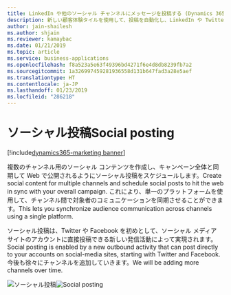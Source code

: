 ```yaml
---
title: LinkedIn や他のソーシャル チャンネルにメッセージを投稿する (Dynamics 365 for Marketing)
description: 新しい顧客体験タイルを使用して、投稿を自動化し、LinkedIn や Twitter などのソーシャル メディア サイト上の連絡先と Dynamics 365 for Marketing を結び付けます
author: jain-shailesh
ms.author: shjain
ms.reviewer: kamaybac
ms.date: 01/21/2019
ms.topic: article
ms.service: business-applications
ms.openlocfilehash: f8a523a5e63f49396bd4271f6e4d8db8239fb7a2
ms.sourcegitcommit: 1a326997459281936558d131b647fad3a28e5aef
ms.translationtype: HT
ms.contentlocale: ja-JP
ms.lasthandoff: 01/23/2019
ms.locfileid: "286218"
---
```

# <a name="social-posting"></a><span data-ttu-id="c2f3a-103">ソーシャル投稿</span><span class="sxs-lookup"><span data-stu-id="c2f3a-103">Social posting</span></span>
[!include[dynamics365-marketing banner](../includes/dynamics365-marketing.md)]


<span data-ttu-id="c2f3a-104">複数のチャンネル用のソーシャル コンテンツを作成し、キャンペーン全体と同期して Web で公開されるようにソーシャル投稿をスケジュールします。</span><span class="sxs-lookup"><span data-stu-id="c2f3a-104">Create social content for multiple channels and schedule social posts to hit the web in sync with your overall campaign.</span></span> <span data-ttu-id="c2f3a-105">これにより、単一のプラットフォームを使用して、チャンネル間で対象者のコミュニケーションを同期させることができます。</span><span class="sxs-lookup"><span data-stu-id="c2f3a-105">This lets you synchronize audience communication across channels using a single platform.</span></span>

<span data-ttu-id="c2f3a-106">ソーシャル投稿は、Twitter や Facebook を初めとして、ソーシャル メディア サイトのアカウントに直接投稿できる新しい発信活動によって実現されます。</span><span class="sxs-lookup"><span data-stu-id="c2f3a-106">Social posting is enabled by a new outbound activity that can post directly to your accounts on social-media sites, starting with Twitter and Facebook.</span></span> <span data-ttu-id="c2f3a-107">今後も徐々にチャンネルを追加していきます。</span><span class="sxs-lookup"><span data-stu-id="c2f3a-107">We will be adding more channels over time.</span></span>

<span data-ttu-id="c2f3a-108">![ソーシャル投稿](media/socialposting.png "ソーシャル投稿")</span><span class="sxs-lookup"><span data-stu-id="c2f3a-108">![Social posting](media/socialposting.png "Social posting")</span></span>
